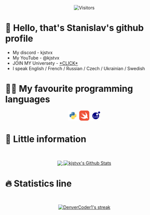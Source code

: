 <p align=center>
  <img alt="Visitors" src="https://visitor-badge.laobi.icu/badge?page_id=kjstvx"/>
</p>
    
# 👋 Hello, that's Stanislav's github profile 

- My discord - kjstvx
- My YouTube - @kjstvx
- JOIN MY Universety - [\*CLICK\*](https://discord.gg/pJWVCu4Uqg)
- I speak English / French / Russian / Czech / Ukrainian / Swedish

# 👨‍💻 My favourite programming languages
<p align=center>
<img height="32" src="https://raw.githubusercontent.com/github/explore/80688e429a7d4ef2fca1e82350fe8e3517d3494d/topics/python/python.png" />
<img height="32" src="https://raw.githubusercontent.com/github/explore/80688e429a7d4ef2fca1e82350fe8e3517d3494d/topics/swift/swift.png" />
<img height="32" src="https://raw.githubusercontent.com/github/explore/80688e429a7d4ef2fca1e82350fe8e3517d3494d/topics/lua/lua.png" />
</p>

# 📘 Little information
<br>
<p align=center>
  <a href="https://github.com/anuraghazra/github-readme-stats">
  <img height=145 align=center src="https://github-readme-stats.vercel.app/api/top-langs/?username=kjstvx&hide=c%23,powershell,java&title_color=2aa889&text_color=99d1ce&icon_color=2bbc8a&hide_border=true&bg_color=0c1014&langs_count=8&layout=compact" />
  </a>
  <a href="https://github.com/anuraghazra/github-readme-stats"><img align=center height=145 alt="kjstvx's Github Stats" src="https://denvercoder1-github-readme-stats.vercel.app/api?username=kjstvx&show_icons=true&count_private=true&theme=react&hide_border=true&bg_color=0D1117" /></a>
</p>

# 🔥 Statistics line
<br>
<p align=center>
  <a href="https://github.com/DenverCoder1/github-readme-streak-stats">
    <img title="🔥 Get streak stats for your profile at git.io/streak-stats" alt="DenverCoder1's streak" src="https://github-readme-streak-stats.herokuapp.com/?user=kjstvx&theme=black-ice&hide_border=true&stroke=0000&background=0D1117&ring=60D9FA&fire=60D9FA&currStreakLabel=60D9FA"/>
  </a>
</p>


<br>
